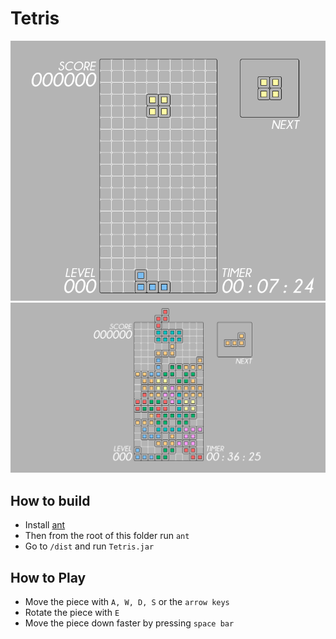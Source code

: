 # Tetris


<img src=".images/tetris_gameplay.gif" width="1280px"/>

<img src=".images/gameplay_image.PNG" width="1280px"/>

## How to build

- Install [ant](https://ant.apache.org/manual/install.html)
- Then from the root of this folder run `ant`
- Go to `/dist` and run `Tetris.jar`

## How to Play

- Move the piece with `A, W, D, S` or the `arrow keys`
- Rotate the piece with `E`
- Move the piece down faster by pressing `space bar`